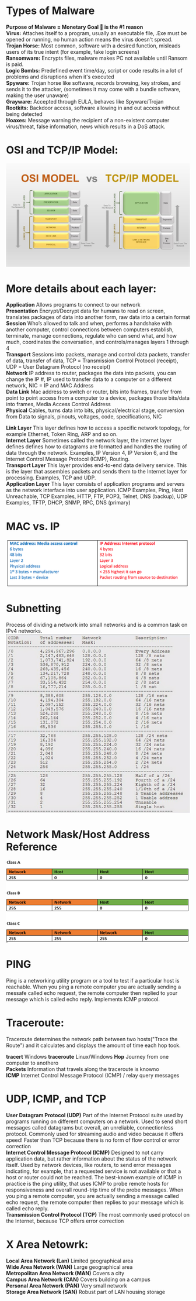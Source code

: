 # Types of Malware

**Purpose of Malware = Monetary Goal :money_with_wings: is the #1 reason**<br/>
**Virus:** Attaches itself to a program, usually an executable file, .Exe must be opened or running, no human action means the virus doesn't spread.<br/>
**Trojan Horse:** Most common, software with a desired function, misleads users of its true intent (for example, fake login screens)<br/>
**Ransomware:** Encrypts files, malware makes PC not available until Ransom is paid.<br/>
**Logic Bombs:** Predefined event time/day, script or code results in a lot of problems and disruptions when it's executed<br/>
**Spyware:** Trojan horse like software, records browsing, key strokes, and sends it to the attacker, (sometimes it may come with a bundle software, making the user unaware)<br/>
**Grayware:** Accepted through EULA, behaves like Spyware/Trojan<br/>
**Rootkits:** Backdoor access, software allowing in and out access without being detected<br/>
**Hoaxes:** Message warning the recipient of a non-existent computer virus/threat, false information, news which results in a DoS attack.


# OSI and TCP/IP Model: #
![TCP/IP Image](/images/OSI_vs_TCP_IP_model.png)

# More details about each layer:
**Application** Allows programs to connect to our network<br/>
**Presentation** Encrypt/Decrypt data for humans to read on screen, translates packages of data into another form, raw data into a certain format<br/>
**Session** Who’s allowed to talk and when, performs a handshake with another computer, control connections between computers establish, terminate, manage connections, regulate who can send what, and how much, coordinates the conversation, and controls/manages layers 1 through 4<br/>
**Transport** Sessions into packets, manage and control data packets, transfer of data, transfer of data, TCP = Transmission Control Protocol (receipt), UDP = User Datagram Protocol (no receipt)<br/>
**Network** IP address to router, packages the data into packets, you can change the IP #, IP used to transfer data to a computer on a different network, NIC = IP and MAC Address<br/>
**Data Link** Mac address to switch or router, bits into frames, transfer from point to point access from a computer to a device, packages those bits/data into frames, Media Access Control Address<br/>
**Physical** Cables, turns data into bits, physical/electrical stage, conversion from Data to signals, pinouts, voltages, code, specifications, NIC<br/> 

**Link Layer** This layer defines how to access a specific network topology, for example Ethernet, Token Ring, ARP and so on.<br/>
**Internet Layer** Sometimes called the network layer, the internet layer defines defines how to datagrams are formatted and handles the routing of data through the network. Examples, IP Version 4, IP Version 6, and the Internet Control Message Protocol (ICMP), Routing.<br/>
**Transport Layer** This layer provides end-to-end data delivery service. This is the layer that assembles packets and sends them to the Internet layer for processing. Examples, TCP and UDP.<br/>
**Application Layer** This layer consists of application programs and servers as the network interface into user application. ICMP Examples, Ping, Host Unreachable, TCP Examples, HTTP, FTP, POP3, Telnet, DNS (backup), UDP Examples, TFTP, DHCP, SNMP, RPC, DNS (primary)  <br/>

 # MAC vs. IP #
![MAC/IP Image](/images/MAC_and_IP.png)

# Subnetting #
Process of dividing a network into small networks and is a common task on IPv4 networks.
![cidr.PNG](/images/cidr.PNG)

# Network Mask/Host Address Reference #
![netmask.PNG](/images/netmask.PNG)

# PING #
Ping is a networking utility program or a tool to test if a particular host is reachable. When you ping a remote computer you are actually sending a messafe called echo request, the remote computer then replied to your message which is called echo reply. Implements ICMP protocol.


# Traceroute:
Traceroute determines the network path between two hosts("Trace the Route") and it calculates and displays the amount of time each hop took.

**tracert** Windows
**traceroute** Linux/Windows
**Hop** Journey from one computer to anothero<br/>
**Packets** Information that travels along the traceroute is knowno<br/>
**ICMP** Internet Control Message Protocol (ICMP) / relay query messages<br/>

# UDP, ICMP, and TCP
**User Datagram Protocol (UDP)** Part of the Internet Protocol suite used by programs running on different computers on a network. Used to send short messages called datagrams but overall, an unreliable, connectionless protocol. Commonly used for streaming audio and video because it offers speed! Faster than TCP because there is no form of flow control or error correction <br/>
**Internet Control Message Protocol (ICMP)** Designed to not carry application data, but rather information about the status of the network itself. Used by network devices, like routers, to send error messages indicating, for example, that a requested service is not available or that a host or router could not be reached. The best-known example of ICMP in practice is the ping utility, that uses ICMP to probe remote hosts for responsiveness and overall round-trip time of the probe messages. When you ping a remote computer, you are actually sending a message called echo request, the remote computer then replies to your message which is called echo reply. <br/>
**Transmission Control Protocol (TCP)** The most commonly used protocol on the Internet, because TCP offers error correction<br/>

# X Area Netowrk:
**Local Area Network (Lan)** Limited geographical area<br/>
**Wide Area Network (WAN)** Large geographical area<br/>
**Metropolitan Area Network (MAN)** Covers a city<br/>
**Campus Area Network (CAN)** Covers building on a campus<br/>
**Personal Area Network (PAN)** Very small network<br/>
**Storage Area Network (SAN)** Robust part of LAN housing storage<br/>
